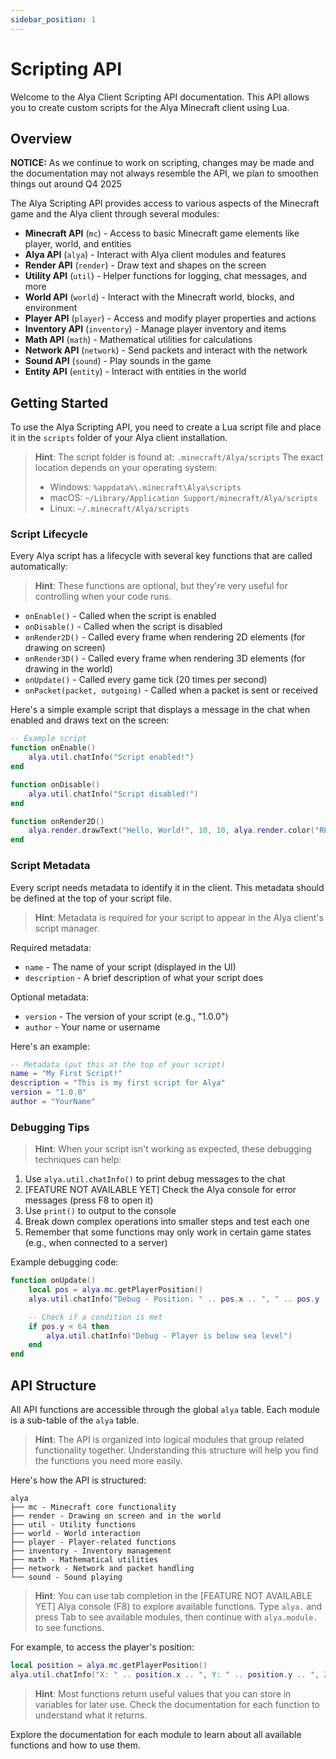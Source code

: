 ```yaml
---
sidebar_position: 1
---
```


# Scripting API

Welcome to the Alya Client Scripting API documentation. This API allows you to create custom scripts for the Alya Minecraft client using Lua.

## Overview

**NOTICE:** As we continue to work on scripting, changes may be made and the documentation may not always
resemble the API, we plan to smoothen things out around Q4 2025

The Alya Scripting API provides access to various aspects of the Minecraft game and the Alya client through several modules:

- **Minecraft API** (`mc`) - Access to basic Minecraft game elements like player, world, and entities
- **Alya API** (`alya`) - Interact with Alya client modules and features
- **Render API** (`render`) - Draw text and shapes on the screen
- **Utility API** (`util`) - Helper functions for logging, chat messages, and more
- **World API** (`world`) - Interact with the Minecraft world, blocks, and environment
- **Player API** (`player`) - Access and modify player properties and actions
- **Inventory API** (`inventory`) - Manage player inventory and items
- **Math API** (`math`) - Mathematical utilities for calculations
- **Network API** (`network`) - Send packets and interact with the network
- **Sound API** (`sound`) - Play sounds in the game
- **Entity API** (`entity`) - Interact with entities in the world

## Getting Started

To use the Alya Scripting API, you need to create a Lua script file and place it in the `scripts` folder of your Alya client installation.

> **Hint**: The script folder is found at: `.minecraft/Alya/scripts`
> The exact location depends on your operating system:
> - Windows: `%appdata%\.minecraft\Alya\scripts`
> - macOS: `~/Library/Application Support/minecraft/Alya/scripts`
> - Linux: `~/.minecraft/Alya/scripts`

### Script Lifecycle

Every Alya script has a lifecycle with several key functions that are called automatically:

> **Hint**: These functions are optional, but they're very useful for controlling when your code runs.

- `onEnable()` - Called when the script is enabled
- `onDisable()` - Called when the script is disabled
- `onRender2D()` - Called every frame when rendering 2D elements (for drawing on screen)
- `onRender3D()` - Called every frame when rendering 3D elements (for drawing in the world)
- `onUpdate()` - Called every game tick (20 times per second)
- `onPacket(packet, outgoing)` - Called when a packet is sent or received

Here's a simple example script that displays a message in the chat when enabled and draws text on the screen:

```lua
-- Example script
function onEnable()
    alya.util.chatInfo("Script enabled!")
end

function onDisable()
    alya.util.chatInfo("Script disabled!")
end

function onRender2D()
    alya.render.drawText("Hello, World!", 10, 10, alya.render.color("RED"), true)
end
```

### Script Metadata

Every script needs metadata to identify it in the client. This metadata should be defined at the top of your script file.

> **Hint**: Metadata is required for your script to appear in the Alya client's script manager.

Required metadata:
- `name` - The name of your script (displayed in the UI)
- `description` - A brief description of what your script does

Optional metadata:
- `version` - The version of your script (e.g., "1.0.0")
- `author` - Your name or username

Here's an example:

```lua
-- Metadata (put this at the top of your script)
name = "My First Script!"
description = "This is my first script for Alya"
version = "1.0.0"
author = "YourName"
```

### Debugging Tips

> **Hint**: When your script isn't working as expected, these debugging techniques can help:

1. Use `alya.util.chatInfo()` to print debug messages to the chat
2. [FEATURE NOT AVAILABLE YET] Check the Alya console for error messages (press F8 to open it)
3. Use `print()` to output to the console
4. Break down complex operations into smaller steps and test each one
5. Remember that some functions may only work in certain game states (e.g., when connected to a server)

Example debugging code:

```lua
function onUpdate()
    local pos = alya.mc.getPlayerPosition()
    alya.util.chatInfo("Debug - Position: " .. pos.x .. ", " .. pos.y .. ", " .. pos.z)

    -- Check if a condition is met
    if pos.y < 64 then
        alya.util.chatInfo("Debug - Player is below sea level")
    end
end
```

## API Structure

All API functions are accessible through the global `alya` table. Each module is a sub-table of the `alya` table.

> **Hint**: The API is organized into logical modules that group related functionality together. Understanding this structure will help you find the functions you need more easily.

Here's how the API is structured:

```
alya
├── mc - Minecraft core functionality
├── render - Drawing on screen and in the world
├── util - Utility functions
├── world - World interaction
├── player - Player-related functions
├── inventory - Inventory management
├── math - Mathematical utilities
├── network - Network and packet handling
└── sound - Sound playing
```

> **Hint**: You can use tab completion in the [FEATURE NOT AVAILABLE YET] Alya console (F8) to explore available functions. Type `alya.` and press Tab to see available modules, then continue with `alya.module.` to see functions.

For example, to access the player's position:

```lua
local position = alya.mc.getPlayerPosition()
alya.util.chatInfo("X: " .. position.x .. ", Y: " .. position.y .. ", Z: " .. position.z)
```

> **Hint**: Most functions return useful values that you can store in variables for later use. Check the documentation for each function to understand what it returns.

Explore the documentation for each module to learn about all available functions and how to use them.
